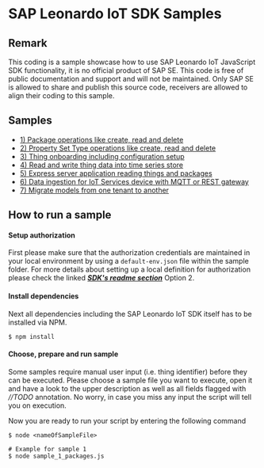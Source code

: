 # SAP Leonardo IoT SDK Samples

## Remark
This coding is a sample showcase how to use SAP Leonardo IoT JavaScript SDK functionality, it is no official product of SAP SE. This code is free of public documentation and support and will not be maintained. Only SAP SE is allowed to share and publish this source code, receivers are allowed to align their coding to this sample. 

## Samples

- [1) Package operations like create, read and delete](./sample_1_packages.js)
- [2) Property Set Type operations like create, read and delete](./sample_2_property_set_types.js)
- [3) Thing onboarding including configuration setup](./sample_3_thing_setup.js)
- [4) Read and write thing data into time series store](./sample_4_thing_data.js)
- [5) Express server application reading things and packages](./sample_5_express_application.js)
- [6) Data ingestion for IoT Services device with MQTT or REST gateway](./sample_6_data_ingestion_iot_services)
- [7) Migrate models from one tenant to another](./sample_7_multi_tenant_model_migration.js)

## How to run a sample

#### Setup authorization
First please make sure that the authorization credentials are maintained in your local environment by using a `default-env.json` file within the sample folder. For more details about setting up a local definition for authorization please check the linked [***SDK's readme section***](../README.md#authorization-concept) Option 2.

#### Install dependencies
Next all dependencies including the SAP Leonardo IoT SDK itself has to be installed via NPM.
```
$ npm install
```

#### Choose, prepare and run sample
Some samples require manual user input (i.e. thing identifier) before they can be executed. 
Please choose a sample file you want to execute, open it and have a look to the upper description as well as all fields flagged with *//TODO* annotation.
No worry, in case you miss any input the script will tell you on execution.

Now you are ready to run your script by entering the following command
```
$ node <nameOfSampleFile>

# Example for sample 1
$ node sample_1_packages.js
```


